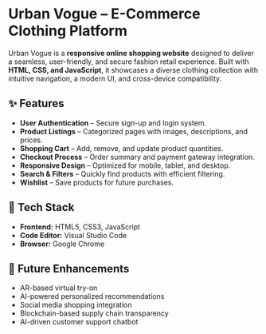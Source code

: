 
# Urban Vogue – E-Commerce Clothing Platform

Urban Vogue is a **responsive online shopping website** designed to deliver a seamless, user-friendly, and secure fashion retail experience. Built with **HTML, CSS, and JavaScript**, it showcases a diverse clothing collection with intuitive navigation, a modern UI, and cross-device compatibility.

## ✨ Features

* **User Authentication** – Secure sign-up and login system.
* **Product Listings** – Categorized pages with images, descriptions, and prices.
* **Shopping Cart** – Add, remove, and update product quantities.
* **Checkout Process** – Order summary and payment gateway integration.
* **Responsive Design** – Optimized for mobile, tablet, and desktop.
* **Search & Filters** – Quickly find products with efficient filtering.
* **Wishlist** – Save products for future purchases.

## 🚀 Tech Stack

* **Frontend:** HTML5, CSS3, JavaScript
* **Code Editor:** Visual Studio Code
* **Browser:** Google Chrome

## 📌 Future Enhancements

* AR-based virtual try-on
* AI-powered personalized recommendations
* Social media shopping integration
* Blockchain-based supply chain transparency
* AI-driven customer support chatbot

